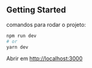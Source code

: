 ## Getting Started

comandos para rodar o projeto:

```bash
npm run dev
# or
yarn dev
```

Abrir em [http://localhost:3000](http://localhost:3000)

